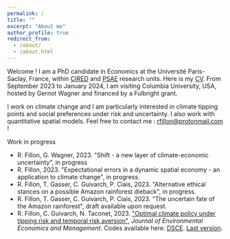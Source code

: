 ```yaml
---
permalink: /
title: ""
excerpt: "About me"
author_profile: true
redirect_from: 
  - /about/
  - /about.html
---
```


Welcome ! I am a PhD candidate in Economics at the Université Paris-Saclay, France, within [CIRED](http://www.centre-cired.fr/en/) and [PSAE](https://www6.versailles-grignon.inrae.fr/psae_eng/) research units. Here is my [CV](https://RomainFillon.github.io/files/CV_academique.pdf). From September 2023 to January 2024, I am visiting Columbia University, USA, hosted by Gernot Wagner and financed by a Fulbright grant.

I work on climate change and I am particularly interested in climate tipping points and social preferences under risk and uncertainty. I also work with quantitative spatial models. Feel free to contact me : rfillon@protonmail.com !

Work in progress 
+ R. Fillon, G. Wagner, 2023. "Shift - a new layer of climate-economic uncertainty", in progress
+ R. Fillon, 2023. "Expectational errors in a dynamic spatial economy - an application to climate change", in progress.
+ R. Fillon, T. Gasser, C. Guivarch, P. Ciais, 2023. "Alternative ethical stances on a possible Amazon rainforest dieback", in progress.
+ R. Fillon, T. Gasser, C. Guivarch, P. Ciais, 2023. "The uncertain fate of the Amazon rainforest", draft available upon request.
+ R. Fillon, C. Guivarch, N. Taconet, 2023. ["Optimal climate policy under tipping risk and temporal risk aversion"](https://www.sciencedirect.com/science/article/pii/S0095069623000682), *Journal* *of* *Environmental* *Economics* *and* *Management*.
Codes available here: [DSCE](https://github.com/CIRED/DSCE/tree/main). [Last version](https://RomainFillon.github.io/files/editable_paper.pdf).
